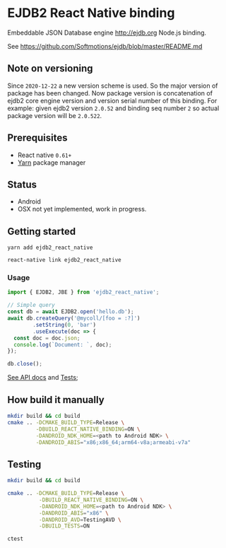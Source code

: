# EJDB2 React Native binding

Embeddable JSON Database engine http://ejdb.org Node.js binding.

See https://github.com/Softmotions/ejdb/blob/master/README.md


## Note on versioning

Since `2020-12-22` a new version scheme is used. So the major version
of package has been changed. Now package version is concatenation
of ejdb2 core engine version and version serial number of this binding.
For example: given ejdb2 version `2.0.52` and binding seq number `2`
so actual package version will be `2.0.522`.

## Prerequisites

- React native `0.61+`
- [Yarn](https://yarnpkg.com) package manager

## Status

- Android
- OSX not yet implemented, work in progress.

## Getting started

```
yarn add ejdb2_react_native

react-native link ejdb2_react_native
```

### Usage

```js
import { EJDB2, JBE } from 'ejdb2_react_native';

// Simple query
const db = await EJDB2.open('hello.db');
await db.createQuery('@mycoll/[foo = :?]')
        .setString(0, 'bar')
        .useExecute(doc => {
  const doc = doc.json;
  console.log(`Document: `, doc);
});

db.close();
```

[See API docs](https://github.com/Softmotions/ejdb/blob/master/src/bindings/ejdb2_react_native/binding/index.d.ts) and [Tests](https://github.com/Softmotions/ejdb/blob/master/src/bindings/ejdb2_react_native/tests/App.js);

## How build it manually

```sh
mkdir build && cd build
cmake .. -DCMAKE_BUILD_TYPE=Release \
         -DBUILD_REACT_NATIVE_BINDING=ON \
         -DANDROID_NDK_HOME=<path to Android NDK> \
         -DANDROID_ABIS="x86;x86_64;arm64-v8a;armeabi-v7a"
```

## Testing

```sh
mkdir build && cd build

cmake .. -DCMAKE_BUILD_TYPE=Release \
          -DBUILD_REACT_NATIVE_BINDING=ON \
          -DANDROID_NDK_HOME=<path to Android NDK> \
          -DANDROID_ABIS="x86" \
          -DANDROID_AVD=TestingAVD \
          -DBUILD_TESTS=ON

ctest
```

